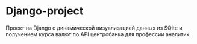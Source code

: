 # Django-project
Проект на Django с динамической визуализацией данных из SQite и получением курса валют по API центробанка для профессии аналитик.
